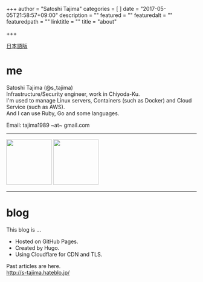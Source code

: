 +++
author = "Satoshi Tajima"
categories = [  ]
date = "2017-05-05T21:58:57+09:00"
description = ""
featured = ""
featuredalt = ""
featuredpath = ""
linktitle = ""
title = "about"

+++

[日本語版](/about/)

# me

Satoshi Tajima (@s_tajima)  
Infrastructure/Security engineer, work in Chiyoda-Ku.  
I'm used to manage Linux servers, Containers (such as Docker) and Cloud Service (such as AWS).  
And I can use Ruby, Go and some languages.  

Email: tajima1989 ~at~ gmail.com

---

<a href="https://www.youracclaim.com/badges/140aad5f-331f-4271-a3f8-2a79698c7906/public_url"><img width="120px" src="/certified-information-systems-security-professional-cissp.png" /></a>
<a href="https://www.youracclaim.com/badges/fa8da6dc-bf10-4015-a252-0b8d2753ee29/public_url"><img width="120px" src="/aws-certified-security-specialty.png" /></a>

---

# blog

This blog is ...

* Hosted on GitHub Pages.
* Created by Hugo.
* Using Cloudflare for CDN and TLS.

Past articles are here.  
http://s-tajima.hateblo.jp/

